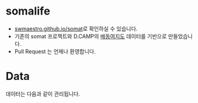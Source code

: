 # somalife

* [swmaestro.github.io/somat](http://swmaestro.github.io/somat)로 확인하실 수 있습니다.
* 기존의 somat 프로젝트와 D.CAMP의 [배동여지도](http://dcamp.kr/contents/views/188) 데이터를 기반으로 만들었습니다.
* Pull Request 는 언제나 환영합니다.

# Data

데이터는 다음과 같이 관리됩니다.
